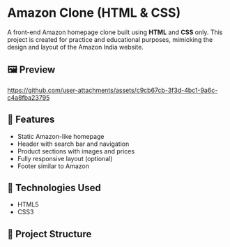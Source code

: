 # Amazon Clone (HTML & CSS)

A front-end Amazon homepage clone built using **HTML** and **CSS** only. This project is created for practice and educational purposes, mimicking the design and layout of the Amazon India website.

## 🖼️ Preview


https://github.com/user-attachments/assets/c9cb67cb-3f3d-4bc1-9a6c-c4a8fba23795




## 🚀 Features

- Static Amazon-like homepage
- Header with search bar and navigation
- Product sections with images and prices
- Fully responsive layout (optional)
- Footer similar to Amazon

## 🔧 Technologies Used

- HTML5
- CSS3

## 📁 Project Structure


